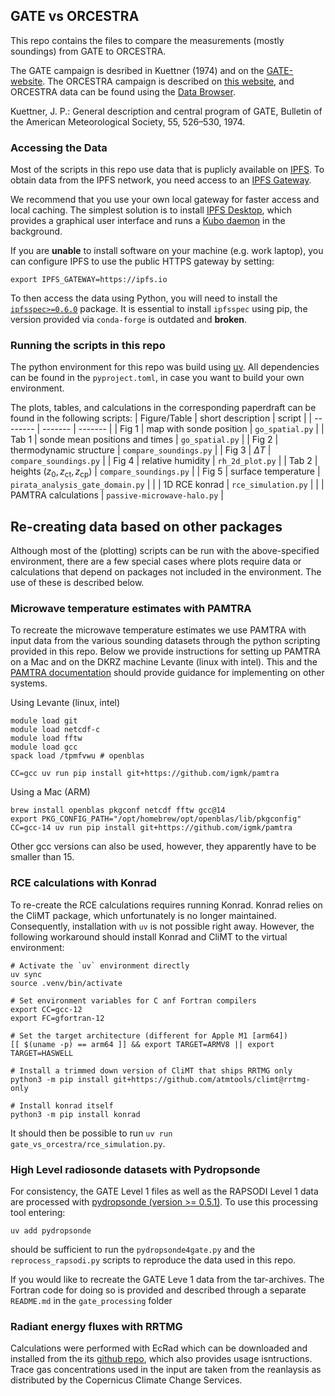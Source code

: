 ## GATE vs ORCESTRA

This repo contains the files to compare the measurements (mostly soundings) from GATE to ORCESTRA. 

The GATE campaign is desribed in Kuettner (1974) and on the [GATE-website](https://www.eol.ucar.edu/field_projects/gate). 
The ORCESTRA campaign is described on [this website](https://orcestra-campaign.org/intro.html), and ORCESTRA data can be found using the [Data Browser](https://browser.orcestra-campaign.org/#/?s=). 

Kuettner, J. P.: General description and central program of GATE, Bulletin of the
American Meteorological Society, 55, 526–530, 1974.

### Accessing the Data

Most of the scripts in this repo use data that is puplicly available on [IPFS](https://docs.ipfs.tech/concepts/what-is-ipfs/). To obtain data from the IPFS network, you need access to an [IPFS Gateway](https://docs.ipfs.tech/concepts/ipfs-gateway).

We recommend that you use your own local gateway for faster access and local caching.
The simplest solution is to install [IPFS Desktop](https://docs.ipfs.tech/install/ipfs-desktop/), which provides a graphical user interface and runs a [Kubo daemon](https://docs.ipfs.tech/install/command-line/) in the background.

If you are **unable** to install software on your machine (e.g. work laptop), you can configure IPFS to use the public HTTPS gateway by setting:

```
export IPFS_GATEWAY=https://ipfs.io
```

To then access the data using Python, you will need to install the [`ipfsspec>=0.6.0`](http://pypi.org/project/ipfsspec/) package.
It is essential to install `ipfsspec` using pip, the version provided via `conda-forge` is outdated and **broken**.

### Running the scripts in this repo

The python environment for this repo was build using [uv](https://astral.sh/blog/uv). All dependencies  can be found in the `pyproject.toml`, in case you want to build your own environment.

The plots, tables, and calculations in the corresponding paperdraft can be found in the following scripts:
| Figure/Table   | short description | script |
| -------- | ------- | ------- | 
| Fig 1 | map with sonde position | `go_spatial.py`    |
| Tab 1 | sonde mean positions and times | `go_spatial.py` |
| Fig 2 | thermodynamic structure | `compare_soundings.py` |
| Fig 3 | $\Delta T$ |  `compare_soundings.py` |
| Fig 4 | relative humidity | `rh_2d_plot.py` | 
| Tab 2 | heights ($z_0, z_\text{ct}, z_\text{cp}$) | `compare_soundings.py` |
| Fig 5 | surface temperature  | `pirata_analysis_gate_domain.py` | 
| | 1D RCE konrad | `rce_simulation.py` |
| | PAMTRA calculations | `passive-microwave-halo.py` | 

## Re-creating data based on other packages

Although most of the (plotting) scripts can be run with the above-specified environment, there are a few special cases where plots require data or calculations that depend on packages not included in the environment.  The use of these is described below.

### Microwave temperature estimates with PAMTRA

To recreate the microwave temperature estimates we use PAMTRA with input data from the various sounding datasets through the python scripting provided in this repo.   Below we provide instructions for setting up PAMTRA on a Mac and on the DKRZ machine Levante (linux with intel).  This and the [PAMTRA documentation](https://pamtra.readthedocs.io/en/latest/installation.html) should provide guidance for implementing on other systems.

Using Levante (linux, intel)

```
module load git
module load netcdf-c
module load fftw
module load gcc
spack load /tpmfvwu # openblas

CC=gcc uv run pip install git+https://github.com/igmk/pamtra
``` 

Using a Mac (ARM)

```
brew install openblas pkgconf netcdf fftw gcc@14
export PKG_CONFIG_PATH="/opt/homebrew/opt/openblas/lib/pkgconfig"
CC=gcc-14 uv run pip install git+https://github.com/igmk/pamtra
```
Other gcc versions can also be used, however, they apparently have to be smaller than 15. 

### RCE calculations with Konrad

To re-create the RCE calculations requires running Konrad. Konrad relies on the CliMT package, which unfortunately is no longer maintained. Consequently, installation with `uv` is not possible right away. However, the following workaround should install Konrad and CliMT to the virtual environment:

```
# Activate the `uv` environment directly
uv sync
source .venv/bin/activate

# Set environment variables for C anf Fortran compilers
export CC=gcc-12
export FC=gfortran-12

# Set the target architecture (different for Apple M1 [arm64])
[[ $(uname -p) == arm64 ]] && export TARGET=ARMV8 || export TARGET=HASWELL

# Install a trimmed down version of CliMT that ships RRTMG only
python3 -m pip install git+https://github.com/atmtools/climt@rrtmg-only

# Install konrad itself
python3 -m pip install konrad
```

It should then be possible to run `uv run gate_vs_orcestra/rce_simulation.py`.


### High Level radiosonde datasets with Pydropsonde

For consistency, the GATE Level 1 files as well as the RAPSODI Level 1 data are processed with [pydropsonde (version >= 0.5.1)](https://github.com/atmdrops/pydropsonde). To use this processing tool  entering: 
```
uv add pydropsonde
```
should be sufficient to run the `pydropsonde4gate.py` and the `reprocess_rapsodi.py` scripts to reproduce the data used in this repo.

If you would like to recreate the GATE Leve 1 data from the tar-archives.   The Fortran code for doing so is provided and described through a separate `README.md` in the `gate_processing` folder


### Radiant energy fluxes with RRTMG

Calculations were performed with EcRad which can be downloaded and installed from the its [github repo](https://github.com/ecmwf-ifs/ecrad), which also provides usage isntructions.  Trace gas concentrations used in the input are taken from the reanlaysis as distributed by the Copernicus Climate Change Services.
